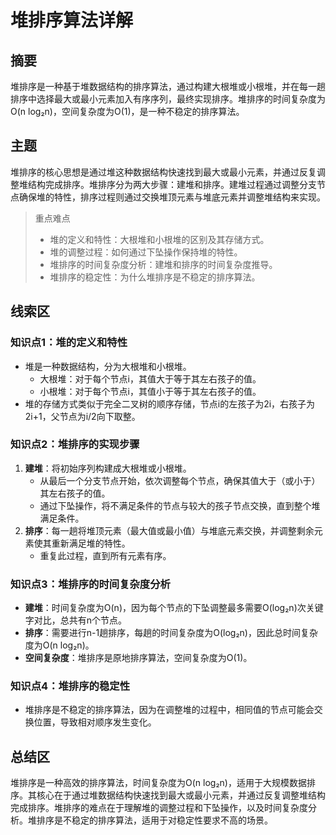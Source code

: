 # 堆排序算法详解

## 摘要
堆排序是一种基于堆数据结构的排序算法，通过构建大根堆或小根堆，并在每一趟排序中选择最大或最小元素加入有序序列，最终实现排序。堆排序的时间复杂度为O(n log₂n)，空间复杂度为O(1)，是一种不稳定的排序算法。

## 主题
堆排序的核心思想是通过堆这种数据结构快速找到最大或最小元素，并通过反复调整堆结构完成排序。堆排序分为两大步骤：建堆和排序。建堆过程通过调整分支节点确保堆的特性，排序过程则通过交换堆顶元素与堆底元素并调整堆结构来实现。

> 重点难点
>
> - 堆的定义和特性：大根堆和小根堆的区别及其存储方式。
> - 堆的调整过程：如何通过下坠操作保持堆的特性。
> - 堆排序的时间复杂度分析：建堆和排序的时间复杂度推导。
> - 堆排序的稳定性：为什么堆排序是不稳定的排序算法。

## 线索区

### 知识点1：堆的定义和特性
- 堆是一种数据结构，分为大根堆和小根堆。
  - 大根堆：对于每个节点i，其值大于等于其左右孩子的值。
  - 小根堆：对于每个节点i，其值小于等于其左右孩子的值。
- 堆的存储方式类似于完全二叉树的顺序存储，节点i的左孩子为2i，右孩子为2i+1，父节点为i/2向下取整。

### 知识点2：堆排序的实现步骤
1. **建堆**：将初始序列构建成大根堆或小根堆。
   - 从最后一个分支节点开始，依次调整每个节点，确保其值大于（或小于）其左右孩子的值。
   - 通过下坠操作，将不满足条件的节点与较大的孩子节点交换，直到整个堆满足条件。
2. **排序**：每一趟将堆顶元素（最大值或最小值）与堆底元素交换，并调整剩余元素使其重新满足堆的特性。
   - 重复此过程，直到所有元素有序。

### 知识点3：堆排序的时间复杂度分析
- **建堆**：时间复杂度为O(n)，因为每个节点的下坠调整最多需要O(log₂n)次关键字对比，总共有n个节点。
- **排序**：需要进行n-1趟排序，每趟的时间复杂度为O(log₂n)，因此总时间复杂度为O(n log₂n)。
- **空间复杂度**：堆排序是原地排序算法，空间复杂度为O(1)。

### 知识点4：堆排序的稳定性
- 堆排序是不稳定的排序算法，因为在调整堆的过程中，相同值的节点可能会交换位置，导致相对顺序发生变化。

## 总结区
堆排序是一种高效的排序算法，时间复杂度为O(n log₂n)，适用于大规模数据排序。其核心在于通过堆数据结构快速找到最大或最小元素，并通过反复调整堆结构完成排序。堆排序的难点在于理解堆的调整过程和下坠操作，以及时间复杂度分析。堆排序是不稳定的排序算法，适用于对稳定性要求不高的场景。